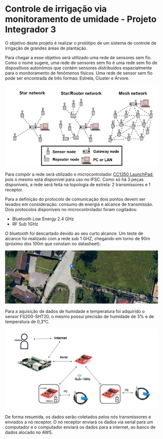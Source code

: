 # Controle de irrigação via monitoramento de umidade - Projeto Integrador 3

O objetivo deste projeto é realizar o protótipo de um sistema de controle de irrigação de grandes áreas de plantação. 

Para chegar a esse objetivo será utilizado uma rede de sensores sem fio. Como o nome sugere, uma rede de sensores sem fio é uma rede sem fio de dispositivos autonômos que contém sensores distribuídos espacialmente para o monitoramento de fenômenos físicos. Uma rede de sensor sem fio pode ser encontrada de três formas: Estrela, Cluster e Árvore.

![Topologias](https://github.com/maiteluisaa/projeto_pi3/blob/main/images/Topologias.png)

Para compôr a rede será utilizado o microcontrolador [CC1350 LaunchPad](https://www.ti.com/tool/LAUNCHXL-CC1350), pois o mesmo está disponível para uso no IFSC. Como só há 3 peças disponíveis, a rede será feita na topologia de estrela: 2 transmissores e 1 receptor.

Para a definição do protocolo de comunicação dois pontos devem ser levados em consideração: consumo de energia e alcance de transmissão. Dois protocolos disponíveis no microcontrolador foram cogitados:

- Bluetooth Low Energy 2.4 GHz
- RF Sub 1GHz

O bluetooth foi descartado devido ao seu curto alcance. Um teste de alcance foi realizado com a rede sub 1 GHZ, chegando em torno de 90m (próximo dos 100m que constam no datasheet):

![Alcance](https://github.com/maiteluisaa/projeto_pi3/blob/main/images/alcance.png)

Para a aquisição de dados de humidade e temperatura foi adquirido o sensor FS200-SHT20, o mesmo possui precisão de humidade de 3% e de temperatura de 0,3°C.

![Esquemático](https://github.com/maiteluisaa/projeto_pi3/blob/main/images/ESQUEMA.png)

De forma resumida, os dados serão coletados pelos nós transmissores e enviados a nó receptor. O nó receptor enviará os dados via serial para um computador e o computador enviará os dados para a internet, ao banco de dados alocado no AWS.
